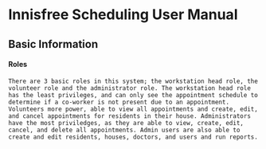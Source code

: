 # Innisfree Scheduling User Manual
## Basic Information
#### Roles
    There are 3 basic roles in this system; the workstation head role, the volunteer role and the administrator role. The workstation head role has the least privileges, and can only see the appointment schedule to determine if a co-worker is not present due to an appointment. Volunteers more power, able to view all appointments and create, edit, and cancel appointments for residents in their house. Administrators have the most priviledges, as they are able to view, create, edit, cancel, and delete all appointments. Admin users are also able to create and edit residents, houses, doctors, and users and run reports.
